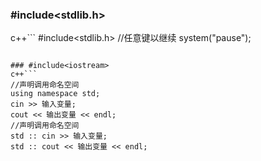 ### #include<stdlib.h>

c++```
#include<stdlib.h>
//任意键以继续
system("pause");
```

### #include<iostream>
c++```
//声明调用命名空间
using namespace std;
cin >> 输入变量;
cout << 输出变量 << endl;
//声明调用命名空间
std :: cin >> 输入变量;
std :: cout << 输出变量 << endl;
```